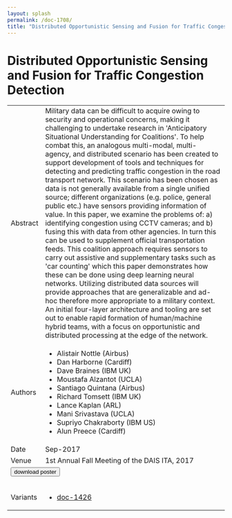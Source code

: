 ```yaml
---
layout: splash
permalink: /doc-1708/
title: "Distributed Opportunistic Sensing and Fusion for Traffic Congestion Detection"
---
```


# Distributed Opportunistic Sensing and Fusion for Traffic Congestion Detection

<table>
    <tbody>
    <tr>
        <td>Abstract</td>
        <td>Military data can be difficult to acquire owing to security and operational concerns, making it challenging to undertake research in 'Anticipatory Situational Understanding for Coalitions'. To help combat this, an analogous multi-modal, multi-agency, and distributed scenario has been created to support development of tools and techniques for detecting and predicting traffic congestion in the road transport network. This scenario has been chosen as data is not generally available from a single unified source; different organizations (e.g. police, general public etc.) have sensors providing information of value. In this paper, we examine the problems of: a) identifying congestion using CCTV cameras; and b) fusing this with data from other agencies. In turn this can be used to supplement official transportation feeds. This coalition approach requires sensors to carry out assistive and supplementary tasks such as 'car counting' which this paper demonstrates how these can be done using deep learning neural networks. Utilizing distributed data sources will provide approaches that are generalizable and ad-hoc therefore more appropriate to a military context. An initial four-layer architecture and tooling are set out to enable rapid formation of human/machine hybrid teams, with a focus on opportunistic and distributed processing at the edge of the network.</td>
    </tr>
    <tr>
        <td>Authors</td>
        <td>
            <ul>
                <li>Alistair Nottle (Airbus)</li>
                <li>Dan Harborne (Cardiff)</li>
                <li>Dave Braines (IBM UK)</li>
                <li>Moustafa Alzantot (UCLA)</li>
                <li>Santiago Quintana (Airbus)</li>
                <li>Richard Tomsett (IBM UK)</li>
                <li>Lance Kaplan (ARL)</li>
                <li>Mani Srivastava (UCLA)</li>
                <li>Supriyo Chakraborty (IBM US)</li>
                <li>Alun Preece (Cardiff)</li>
            </ul>
        </td>
    </tr>
    <tr>
        <td>Date</td>
        <td>Sep-2017</td>
    </tr>
    <tr>
        <td>Venue</td>
        <td>1st Annual Fall Meeting of the DAIS ITA, 2017</td>
    </tr>
        <tr>
            <td colspan="2">
                <form method="get" action="https://dais-ita.org/sites/default/files/S_029-poster.pdf">
                    <button type="submit">download poster</button>
                </form>
            </td>
        </tr>
        <tr>
            <td>Variants</td>
            <td>
                <ul>
                    <li><a href="${varId}">doc-1426</a></li>
                </ul>
            </td>
        </tr>
    </tbody>
</table>
